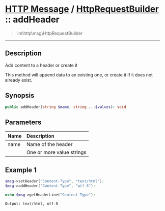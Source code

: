 # [HTTP Message](http.md) / [HttpRequestBuilder](http-HttpRequestBuilder.md) :: addHeader
 > im\http\msg\HttpRequestBuilder
____

## Description
Add content to a header or create it

This method will append data to an existing one, or
create it if it does not already exist.

## Synopsis
```php
public addHeader(string $name, string ...$values): void
```

## Parameters
| Name | Description |
| :--- | :---------- |
| name | Name of the header |
|  | One or more value strings |

## Example 1
```php
$msg->setHeader("Content-Type", "text/html");
$msg->addHeader("Content-Type", "utf-8");

echo $msg->getHeaderLine("Content-Type");
```

```
Output: text/html, utf-8
```
